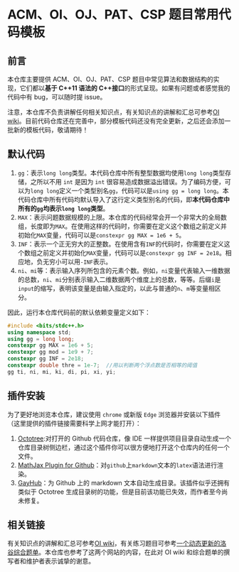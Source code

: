 # ACM、OI、OJ、PAT、CSP 题目常用代码模板

## 前言

本仓库主要提供 ACM、OI、OJ、PAT、CSP 题目中常见算法和数据结构的实现，它们都以**基于 C++11 语法的 C++接口**的形式呈现。如果有问题或者感觉我的代码中有 bug，可以随时提 issue。

注意，本仓库不负责讲解任何相关知识点，有关知识点的讲解和汇总可参考[OI wiki](https://oi-wiki.org/)。目前代码仓库还在完善中，部分模板代码还没有完全更新，之后还会添加一批新的模板代码，敬请期待！

## 默认代码

1. `gg`：表示`long long`类型。本代码仓库中所有整型数据均使用`long long`类型存储，之所以不用 `int` 是因为 `int` 很容易造成数据溢出错误。为了编码方便，可以为`long long`定义一个类型别名`gg`，代码可以是`using gg = long long`。本代码仓库中所有代码均默认导入了这行定义类型别名的代码，即**本代码仓库中所有的`gg`均表示`long long`类型**。
2. `MAX`：表示问题数据规模的上限。本仓库的代码经常会开一个非常大的全局数组，长度即为`MAX`。在使用这样的代码时，你需要在定义这个数组之前定义并初始化`MAX`变量，代码可以是`constexpr gg MAX = 1e6 + 5`。
3. `INF`：表示一个正无穷大的正整数。在使用含有`INF`的代码时，你需要在定义这个数组之前定义并初始化`MAX`变量，代码可以是`constexpr gg INF = 2e18`。相应地，负无穷小可以用`-INF`表示。
4. `ni`、`mi`等：表示输入序列所包含的元素个数。例如，`ni`变量代表输入一维数据的总数，`ni`、`mi`分别表示输入二维数据两个维度上的总数，等等。后缀`i`是`input`的缩写，表明该变量是由输入指定的，以此与普通的`n`、`m`等变量相区分。

因此，运行本仓库代码前的默认依赖变量定义如下：

```cpp
#include <bits/stdc++.h>
using namespace std;
using gg = long long;
constexpr gg MAX = 1e6 + 5;
constexpr gg mod = 1e9 + 7;
constexpr gg INF = 2e18;
constexpr double thre = 1e-7;  //用以判断两个浮点数是否相等的阈值
gg ti, ni, mi, ki, di, pi, xi, yi;
```

## 插件安装

为了更好地浏览本仓库，建议使用 `chrome` 或新版 `Edge` 浏览器并安装以下插件（这里提供的插件链接需要科学上网才能打开）：

1. [Octotree](https://chrome.google.com/webstore/detail/octotree/bkhaagjahfmjljalopjnoealnfndnagc):对打开的 Github 代码仓库，像 IDE 一样提供项目目录自动生成一个仓库目录树侧边栏，通过这个插件你可以很方便地打开这个仓库内的任何一个文件。
2. [MathJax Plugin for Github](https://chrome.google.com/webstore/detail/mathjax-plugin-for-github/ioemnmodlmafdkllaclgeombjnmnbima)：对`github`上`markdown`文本的`latex`语法进行渲染。
3. [GayHub](https://chrome.google.com/webstore/detail/gayhub/mdcffelghikdiafnfodjlgllenhlnejl)：为 Github 上的 markdown 文本自动生成目录。该插件似乎还拥有类似于 Octotree 生成目录树的功能，但是目前该功能已失效，而作者至今尚未修复。

## 相关链接

有关知识点的讲解和汇总可参考[OI wiki](https://oi-wiki.org/)，有关练习题目可参考[一个动态更新的洛谷综合题单](https://studyingfather.com/archives/841)。本仓库也参考了这两个网站的内容，在此对 OI wiki 和综合题单的撰写者和维护者表示诚挚的谢意。
